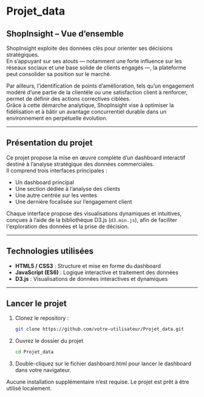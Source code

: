 # Projet_data

## ShopInsight – Vue d’ensemble

ShopInsight exploite des données clés pour orienter ses décisions stratégiques.  
En s’appuyant sur ses atouts — notamment une forte influence sur les réseaux sociaux et une base solide de clients engagés —, la plateforme peut consolider sa position sur le marché.

Par ailleurs, l’identification de points d’amélioration, tels qu’un engagement modéré d’une partie de la clientèle ou une satisfaction client à renforcer, permet de définir des actions correctives ciblées.  
Grâce à cette démarche analytique, ShopInsight vise à optimiser la fidélisation et à bâtir un avantage concurrentiel durable dans un environnement en perpétuelle évolution.

---

## Présentation du projet

Ce projet propose la mise en œuvre complète d’un dashboard interactif destiné à l’analyse stratégique des données commerciales.  
Il comprend trois interfaces principales :

- Un dashboard principal
- Une section dédiée à l’analyse des clients
- Une autre centrée sur les ventes
- Une dernière focalisée sur l’engagement client

Chaque interface propose des visualisations dynamiques et intuitives, conçues à l’aide de la bibliothèque D3.js (`d3.min.js`), afin de faciliter l'exploration des données et la prise de décision.

---

## Technologies utilisées

- **HTML5 / CSS3** : Structure et mise en forme du dashboard  
- **JavaScript (ES6)** : Logique interactive et traitement des données  
- **D3.js** : Visualisations de données interactives et dynamiques

---

## Lancer le projet

1. Clonez le repository :
   ```bash
   git clone https://github.com/votre-utilisateur/Projet_data.git
2. Ouvrez le dossier du projet
   ```bash
   cd Projet_data

3. Double-cliquez sur le fichier dashboard.html pour lancer le dashboard dans votre navigateur.

Aucune installation supplémentaire n’est requise. Le projet est prêt à être utilisé localement.

